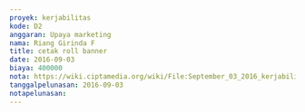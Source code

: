 ```yaml
---
proyek: kerjabilitas
kode: D2
anggaran: Upaya marketing
nama: Riang Girinda F
title: cetak roll banner
date: 2016-09-03
biaya: 400000
nota: https://wiki.ciptamedia.org/wiki/File:September_03_2016_kerjabilitas_D2_cetak_banner_ginda.jpg
tanggalpelunasan: 2016-09-03
notapelunasan:
---
```

